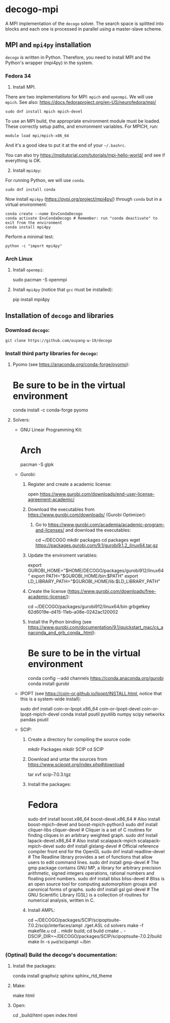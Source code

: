 # decogo-mpi

A MPI implementation of the `decogo` solver. The search space is splitted into blocks and each one is processed in parallel using a master-slave scheme.

## MPI and `mpi4py` installation

`decogo` is written in Python. Therefore, you need to install MPI and the Python's wrapper (mpi4py) in the system.

### Fedora 34

1. Install MPI.

There are two implementations for MPI: `mpich` and `openmpi`. We will use `mpich`. See also: https://docs.fedoraproject.org/en-US/neurofedora/mpi/

	sudo dnf install mpich mpich-devel

To use an MPI build, the appropriate environment module must be loaded. These correctly setup paths, and environment variables. For MPICH, run:

	module load mpi/mpich-x86_64

And it's a good idea to put it at the end of your `~/.bashrc`.

You can also try https://mpitutorial.com/tutorials/mpi-hello-world/ and see if everything is OK.

2. Install `mpi4py`:

For running Python, we will use `conda`.

	sudo dnf install conda
	
Now install `mpi4py` (https://pypi.org/project/mpi4py/) through `conda` but in a virtual environment:

	conda create --name EnvCondaDecogo
	conda activate EnvCondaDecogo # Remember: run "conda deactivate" to exit from the environment
	conda install mpi4py
	
Perform a minimal test:

	python -c "import mpi4py"

### Arch Linux

1. Install `openmpi`:

	sudo pacman -S openmpi
	
2. Install `mpi4py` (notice that `gcc` must be installed):

	pip install mpi4py

## Installation of `decogo` and libraries

### Download `decogo`:

	git clone https://github.com/ouyang-w-19/decogo

### Install third party libraries for `decogo`:

1. Pyomo (see https://anaconda.org/conda-forge/pyomo):

	# Be sure to be in the virtual environment
	conda install -c conda-forge pyomo
	
2. Solvers:

	* GNU Linear Programming Kit:
	
		# Arch
		pacman -S glpk
		
	* Gurobi:

  		1. Register and create a academic license:
  
  			open https://www.gurobi.com/downloads/end-user-license-agreement-academic/

  		2. Download the executables from https://www.gurobi.com/downloads/ (Gurobi Optimizer):
  
    		1. Go to https://www.gurobi.com/academia/academic-program-and-licenses/ and download the executables:
    
    			cd ~/DECOGO
    			mkdir packages
    			cd packages
    			wget https://packages.gurobi.com/9.1/gurobi9.1.2_linux64.tar.gz
    	
  		3. Update the enviroment variables:
  
  			export GUROBI_HOME="$HOME/DECOGO/packages/gurobi912/linux64"
			export PATH="$GUROBI_HOME/bin:$PATH"
			export LD_LIBRARY_PATH="$GUROBI_HOME/lib:$LD_LIBRARY_PATH"

  		4. Create the license (https://www.gurobi.com/downloads/free-academic-license/):
  
  			cd ~/DECOGO/packages/gurobi912/linux64/bin
  			grbgetkey 62d6019e-d415-11eb-a08e-0242ac120002

  		5. Install the Python binding (see https://www.gurobi.com/documentation/9.1/quickstart_mac/cs_anaconda_and_grb_conda_.html):

			# Be sure to be in the virtual environment
			conda config --add channels https://conda.anaconda.org/gurobi
			conda install gurobi
		
	* IPOPT (see https://coin-or.github.io/Ipopt/INSTALL.html, notice that this is a system-wide install):

		sudo dnf install coin-or-Ipopt.x86_64 coin-or-Ipopt-devel coin-or-Ipopt-mpich-devel
		conda install psutil pyutilib numpy scipy networkx pandas psutil

	* SCIP:

  		1. Create a directory for compiling the source code:
	
			mkdir Packages
			mkdir SCIP
			cd SCIP

  		2. Download and untar the sources from https://www.scipopt.org/index.php#download
  
			tar xvf scip-7.0.3.tgz
	
  		3. Install the packages:
	
			# Fedora
			sudo dnf install boost.x86_64 boost-devel.x86_64  # Also install  boost-mpich-devel and boost-mpich-python3
			sudo dnf install cliquer-libs cliquer-devel       # Cliquer is a set of C routines for finding cliques in an arbitrary weighted graph.
			sudo dnf install lapack-devel.x86_64              # Also install scalapack-mpich scalapack-mpich-devel
			sudo dnf install glslang-devel                    # Official reference compiler front end for the OpenGL
			sudo dnf install readline-devel                   # The Readline library provides a set of functions that allow users to edit command lines.
			sudo dnf install gmp-devel                        # The gmp package contains GNU MP, a library for arbitrary precision arithmetic, signed integers operations, rational numbers and floating point numbers.
			sudo dnf install bliss bliss-devel                # Bliss is an open source tool for computing automorphism groups and canonical forms of graphs.
			sudo dnf install gsl gsl-devel                    # The GNU Scientific Library (GSL) is a collection of routines for numerical analysis, written in C.
			
  		4. Install AMPL:
  
  			cd ~/DECOGO/packages/SCIP/scipoptsuite-7.0.2/scip/interfaces/ampl
  			./get.ASL
  			cd solvers
  			make -f makefile.u
  			cd ..
			mkdir build; cd build
			cmake .. -DSCIP_DIR=~/DECOGO/packages/SCIP/scipoptsuite-7.0.2/build
			make
			ln -s `pwd`/scipampl ~/bin
	
### (Optinal) Build the decogo's documentation:

1. Install the packages:

	conda install graphviz sphinx sphinx_rtd_theme
		
3. Make:

	make html
		
4. Open:

	cd _build/html
	open index.html

